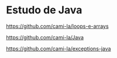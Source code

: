 # Estudo de Java

https://github.com/cami-la/loops-e-arrays

https://github.com/cami-la/Java

https://github.com/cami-la/exceptions-java

